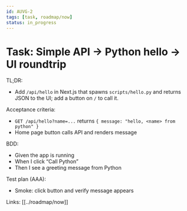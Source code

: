 ```yaml
---
id: AUVG-2
tags: [task, roadmap/now]
status: in_progress
---
```

# Task: Simple API → Python hello → UI roundtrip

TL;DR:
- Add `/api/hello` in Next.js that spawns `scripts/hello.py` and returns JSON to the UI; add a button on `/` to call it.

Acceptance criteria:
- `GET /api/hello?name=...` returns `{ message: "hello, <name> from python" }`
- Home page button calls API and renders message

BDD:
- Given the app is running
- When I click “Call Python”
- Then I see a greeting message from Python

Test plan (AAA):
- Smoke: click button and verify message appears

Links: [[../roadmap/now]]
